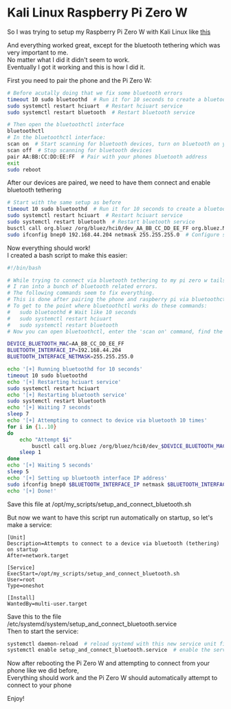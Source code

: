 # Kali Linux Raspberry Pi Zero W
So I was trying to setup my Raspberry Pi Zero W with Kali Linux like [this](https://www.kali.org/docs/arm/raspberry-pi-zero-w/)  
  
And everything worked great, except for the bluetooth tethering which was very important to me.  
No matter what I did it didn't seem to work.  
Eventually I got it working and this is how I did it.  
  
First you need to pair the phone and the Pi Zero W:  
```sh
# Before acutally doing that we fix some bluetooth errors
timeout 10 sudo bluetoothd  # Run it for 10 seconds to create a bluetooth directory that was missing
sudo systemctl restart hciuart  # Restart hciuart service
sudo systemctl restart bluetooth  # Restart bluetooth service

# Then open the bluetoothctl interface
bluetoothctl
# In the bluetoothctl interface:
scan on  # Start scanning for bluetooth devices, turn on bluetooth on your phone and scan until it is shown
scan off  # Stop scanning for bluetooth devices
pair AA:BB:CC:DD:EE:FF  # Pair with your phones bluetooth address
exit
sudo reboot
```
After our devices are paired, we need to have them connect and enable bluetooth tethering
```sh
# Start with the same setup as before
timeout 10 sudo bluetoothd  # Run it for 10 seconds to create a bluetooth directory that was missing
sudo systemctl restart hciuart  # Restart hciuart service
sudo systemctl restart bluetooth  # Restart bluetooth service
busctl call org.bluez /org/bluez/hci0/dev_AA_BB_CC_DD_EE_FF org.bluez.Network1 Connect s nap  # Connect to phone via bluetooth, replace the MAC address here with your own
sudo ifconfig bnep0 192.168.44.204 netmask 255.255.255.0  # Configure static IP for the new bluetooth tethered interface. Make sure the IP address is in the subnet that matches your phone's bluetooth tethering subnet
```
Now everything should work!  
I created a bash script to make this easier:  
```bash
#!/bin/bash

# While trying to connect via bluetooth tethering to my pi zero w tails kali machine
# I ran into a bunch of bluetooth related errors.
# The following commands seem to fix everything.
# This is done after pairing the phone and raspberry pi via bluetoothctl.
# To get to the point where bluetoothctl works do these commands:
# 	sudo bluetoothd # Wait like 10 seconds
#	sudo systemctl restart hciuart
#	sudo systemctl restart bluetooth
# Now you can open bluetoothctl, enter the 'scan on' command, find the device, do 'scan off', and then 'pair AA:BB:CC:DD:EE:FF'

DEVICE_BLUETOOTH_MAC=AA_BB_CC_DD_EE_FF
BLUETOOTH_INTERFACE_IP=192.168.44.204
BLUETOOTH_INTERFACE_NETMASK=255.255.255.0

echo '[+] Running bluetoothd for 10 seconds'
timeout 10 sudo bluetoothd
echo '[+] Restarting hciuart service'
sudo systemctl restart hciuart
echo '[+] Restarting bluetooth service'
sudo systemctl restart bluetooth
echo '[+] Waiting 7 seconds'
sleep 7
echo '[+] Attempting to connect to device via bluetooth 10 times'
for i in {1..10}
do 
	echo "Attempt $i"
        busctl call org.bluez /org/bluez/hci0/dev_$DEVICE_BLUETOOTH_MAC org.bluez.Network1 Connect s nap
	sleep 1
done
echo '[+] Waiting 5 seconds'
sleep 5
echo '[+] Setting up bluetooth interface IP address'
sudo ifconfig bnep0 $BLUETOOTH_INTERFACE_IP netmask $BLUETOOTH_INTERFACE_NETMASK
echo '[+] Done!'
```
Save this file at /opt/my_scripts/setup_and_connect_bluetooth.sh
  
But now we want to have this script run automatically on startup, so let's make a service:  
```service
[Unit]
Description=Attempts to connect to a device via bluetooth (tethering) on startup
After=network.target

[Service]
ExecStart=/opt/my_scripts/setup_and_connect_bluetooth.sh
User=root
Type=oneshot

[Install]
WantedBy=multi-user.target
```
Save this to the file /etc/systemd/system/setup_and_connect_bluetooth.service  
Then to start the service:  
```sh
systemctl daemon-reload  # reload systemd with this new service unit file
systemctl enable setup_and_connect_bluetooth.service  # enable the service to have it run on startup
```
Now after rebooting the Pi Zero W and attempting to connect from your phone like we did before,  
Everything should work and the Pi Zero W should automatically attempt to connect to your phone  

Enjoy!
